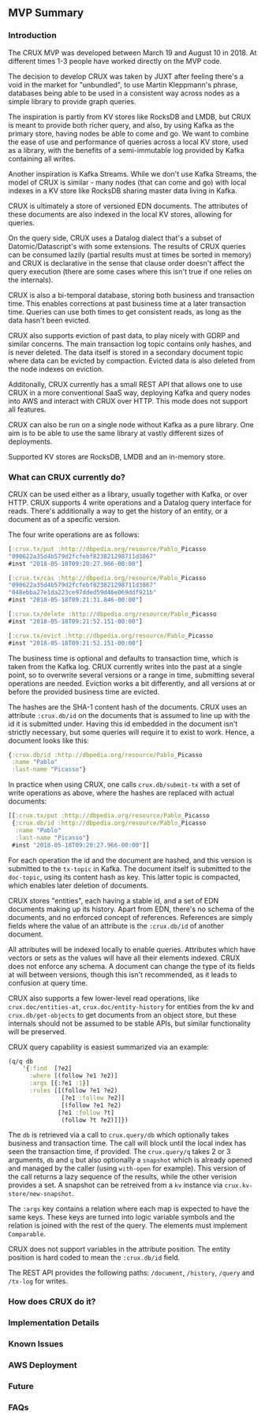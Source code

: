 ## MVP Summary

### Introduction

The CRUX MVP was developed between March 19 and August 10 in 2018. At
different times 1-3 people have worked directly on the MVP code.

The decision to develop CRUX was taken by JUXT after feeling there's a
void in the market for "unbundled", to use Martin Kleppmann's phrase,
databases being able to be used in a consistent way across nodes as a
simple library to provide graph queries.

The inspiration is partly from KV stores like RocksDB and LMDB, but
CRUX is meant to provide both richer query, and also, by using Kafka
as the primary store, having nodes be able to come and go. We want to
combine the ease of use and performance of queries across a local KV
store, used as a library, with the benefits of a semi-immutable log
provided by Kafka containing all writes.

Another inspiration is Kafka Streams. While we don't use Kafka
Streams, the model of CRUX is similar - many nodes (that can come and
go) with local indexes in a KV store like RocksDB sharing master data
living in Kafka.

CRUX is ultimately a store of versioned EDN documents. The attributes
of these documents are also indexed in the local KV stores, allowing
for queries.

On the query side, CRUX uses a Datalog dialect that's a subset of
Datomic/Datascript's with some extensions. The results of CRUX queries
can be consumed lazily (partial results must at times be sorted in
memory) and CRUX is declarative in the sense that clause order doesn't
affect the query execution (there are some cases where this isn't true
if one relies on the internals).

CRUX is also a bi-temporal database, storing both business and
transaction time. This enables corrections at past business time at a
later transaction time. Queries can use both times to get consistent
reads, as long as the data hasn't been evicted.

CRUX also supports eviction of past data, to play nicely with GDRP and
similar concerns. The main transaction log topic contains only hashes,
and is never deleted. The data itself is stored in a secondary
document topic where data can be evicted by compaction. Evicted data
is also deleted from the node indexes on eviction.

Additonally, CRUX currently has a small REST API that allows one to
use CRUX in a more conventional SaaS way, deploying Kafka and query
nodes into AWS and interact with CRUX over HTTP. This mode does not
support all features.

CRUX can also be run on a single node without Kafka as a pure
library. One aim is to be able to use the same library at vastly
different sizes of deployments.

Supported KV stores are RocksDB, LMDB and an in-memory store.

### What can CRUX currently do?

CRUX can be used either as a library, usually together with Kafka, or
over HTTP. CRUX supports 4 write operations and a Datalog query
interface for reads. There's additionally a way to get the history of
an entity, or a document as of a specific version.

The four write operations are as follows:

```clj
[:crux.tx/put :http://dbpedia.org/resource/Pablo_Picasso
"090622a35d4b579d2fcfebf823821298711d3867"
#inst "2018-05-18T09:20:27.966-00:00"]

[:crux.tx/cas :http://dbpedia.org/resource/Pablo_Picasso
"090622a35d4b579d2fcfebf823821298711d3867"
"048ebba27e1da223ce97dded59d46e069ddf921b"
#inst "2018-05-18T09:21:31.846-00:00"]

[:crux.tx/delete :http://dbpedia.org/resource/Pablo_Picasso
#inst "2018-05-18T09:21:52.151-00:00"]

[:crux.tx/evict :http://dbpedia.org/resource/Pablo_Picasso
#inst "2018-05-18T09:21:52.151-00:00"]
```

The business time is optional and defaults to transaction time, which
is taken from the Kafka log. CRUX currently writes into the past at a
single point, so to overwrite several versions or a range in time,
submitting several operations are needed. Eviction works a bit
differently, and all versions at or before the provided business time
are evicted.

The hashes are the SHA-1 content hash of the documents. CRUX uses an
attribute `:crux.db/id` on the documents that is assumed to line up
with the id it is submitted under. Having this id embedded in the
document isn't strictly necessary, but some queries will require it to
exist to work. Hence, a document looks like this:

```clj
{:crux.db/id :http://dbpedia.org/resource/Pablo_Picasso
 :name "Pablo"
 :last-name "Picasso"}
```

In practice when using CRUX, one calls `crux.db/submit-tx` with a set
of write operations as above, where the hashes are replaced with
actual documents:

```clj
[[:crux.tx/put :http://dbpedia.org/resource/Pablo_Picasso
 {:crux.db/id :http://dbpedia.org/resource/Pablo_Picasso
  :name "Pablo"
  :last-name "Picasso"}
 #inst "2018-05-18T09:20:27.966-00:00"]]
```

For each operation the id and the document are hashed, and this
version is submitted to the `tx-topic` in Kafka. The document itself
is submitted to the `doc-topic`, using its content hash as key. This
latter topic is compacted, which enables later deletion of documents.

CRUX stores "entities", each having a stable id, and a set of EDN
documents making up its history. Apart from EDN, there's no schema of
the documents, and no enforced concept of references. References are
simply fields where the value of an attribute is the `:crux.db/id` of
another document.

All attributes will be indexed locally to enable queries. Attributes
which have vectors or sets as the values will have all their elements
indexed. CRUX does not enforce any schema. A document can change the
type of its fields at will between versions, though this isn't
recommended, as it leads to confusion at query time.

CRUX also supports a few lower-level read operations, like
`crux.doc/entities-at`, `crux.doc/entity-history` for entities from
the kv and `crux.db/get-objects` to get documents from an object
store, but these internals should not be assumed to be stable APIs,
but similar functionality will be preserved.

CRUX query capability is easiest summarized via an example:

```clj
(q/q db
    '{:find  [?e2]
      :where [(follow ?e1 ?e2)]
      :args [{:?e1 :1}]
      :rules [[(follow ?e1 ?e2)
               [?e1 :follow ?e2]]
               [(follow ?e1 ?e2)
              [?e1 :follow ?t]
               (follow ?t ?e2)]]})
```

The `db` is retrieved via a call to `crux.query/db` which optionally
takes business and transaction time. The call will block until the
local index has seen the transaction time, if provided. The
`crux.query/q` takes 2 or 3 arguments, `db` and `q` but also
optionally a `snapshot` which is already opened and managed by the
caller (using `with-open` for example). This version of the call
returns a lazy sequence of the results, while the other verision
provides a set. A snapshot can be retreived from a `kv` instance via
`crux.kv-store/new-snapshot`.

The `:args` key contains a relation where each map is expected to have
the same keys. These keys are turned into logic variable symbols and
the relation is joined with the rest of the query. The elements must
implement `Comparable`.

CRUX does not support variables in the attribute position. The entity
position is hard coded to mean the `:crux.db/id` field.

The REST API provides the following paths: `/document`, `/history`,
`/query` and `/tx-log` for writes.

### How does CRUX do it?

### Implementation Details

### Known Issues

### AWS Deployment

### Future

### FAQs
